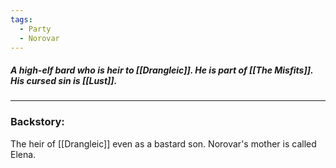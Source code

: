 ```yaml
---
tags:
  - Party
  - Norovar
---
```

##### A high-elf bard who is heir to [[Drangleic]]. He is part of [[The Misfits]]. His cursed sin is [[Lust]].
***

### Backstory:

The heir of [[Drangleic]] even as a bastard son. Norovar's mother is called Elena.